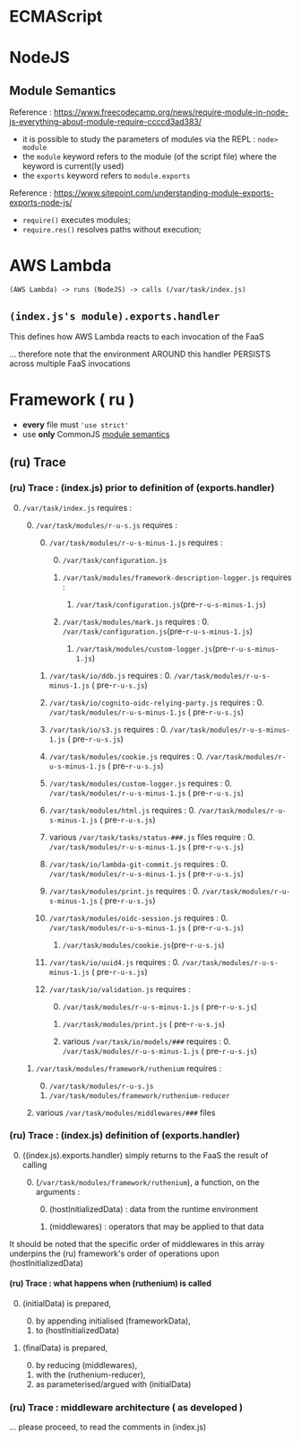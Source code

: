 # ECMAScript

# NodeJS

## Module Semantics

Reference : <https://www.freecodecamp.org/news/require-module-in-node-js-everything-about-module-require-ccccd3ad383/>

- it is possible to study the parameters of modules via the REPL : `node> module`
- the `module` keyword refers to the module (of the script file) where the keyword is current(ly used)
- the `exports` keyword refers to `module.exports`

Reference : <https://www.sitepoint.com/understanding-module-exports-exports-node-js/>

- `require()` executes modules; 
- `require.res()` resolves paths without execution;

# AWS Lambda

```
(AWS Lambda) -> runs (NodeJS) -> calls (/var/task/index.js)
```
## `(index.js's module).exports.handler`

This defines how AWS Lambda reacts to each invocation of the FaaS

... therefore note that the environment AROUND this handler PERSISTS across multiple FaaS invocations
    
# Framework ( ru )

- **every** file must `'use strict'`
- use **only** CommonJS [module semantics](#module-semantics)

## (ru) Trace

### (ru) Trace : (index.js) prior to definition of (exports.handler)

0.  `/var/task/index.js` requires :

    0.  `/var/task/modules/r-u-s.js` requires :
            
        0.  `/var/task/modules/r-u-s-minus-1.js` requires : 
        
            0.  `/var/task/configuration.js`
            
            1.  `/var/task/modules/framework-description-logger.js` requires :
                1.  `/var/task/configuration.js`(pre-`r-u-s-minus-1.js`) 
                
            2.  `/var/task/modules/mark.js` requires :
                0.  `/var/task/configuration.js`(pre-`r-u-s-minus-1.js`) 
                1.  `/var/task/modules/custom-logger.js`(pre-`r-u-s-minus-1.js`)
            
        1.  `/var/task/io/ddb.js` requires :
            0.  `/var/task/modules/r-u-s-minus-1.js` ( pre-`r-u-s.js`) 
            
        2.  `/var/task/io/cognito-oidc-relying-party.js` requires :
            0.  `/var/task/modules/r-u-s-minus-1.js` ( pre-`r-u-s.js`) 
            
        3.  `/var/task/io/s3.js` requires :
            0.  `/var/task/modules/r-u-s-minus-1.js` ( pre-`r-u-s.js`) 
            
        4.  `/var/task/modules/cookie.js` requires :
            0.  `/var/task/modules/r-u-s-minus-1.js` ( pre-`r-u-s.js`) 
            
        5.  `/var/task/modules/custom-logger.js` requires :
            0.  `/var/task/modules/r-u-s-minus-1.js` ( pre-`r-u-s.js`) 
            
        6.  `/var/task/modules/html.js` requires :
            0.  `/var/task/modules/r-u-s-minus-1.js` ( pre-`r-u-s.js`) 
            
        7.  various `/var/task/tasks/status-###.js` files require :
            0.  `/var/task/modules/r-u-s-minus-1.js` ( pre-`r-u-s.js`) 
            
        8.  `/var/task/io/lambda-git-commit.js` requires :
            0.  `/var/task/modules/r-u-s-minus-1.js` ( pre-`r-u-s.js`) 
            
        9.  `/var/task/modules/print.js` requires :
            0.  `/var/task/modules/r-u-s-minus-1.js` ( pre-`r-u-s.js`) 
            
        10. `/var/task/modules/oidc-session.js` requires :
            0.  `/var/task/modules/r-u-s-minus-1.js` ( pre-`r-u-s.js`) 
            1.  `/var/task/modules/cookie.js`(pre-`r-u-s.js`)  
            
        11. `/var/task/io/uuid4.js` requires :
            0.  `/var/task/modules/r-u-s-minus-1.js` ( pre-`r-u-s.js`) 
            
        12. `/var/task/io/validation.js` requires :
        
            0.  `/var/task/modules/r-u-s-minus-1.js` ( pre-`r-u-s.js`) 
            
            1.  `/var/task/modules/print.js` ( pre-`r-u-s.js`)
            
            2.  various `/var/task/io/models/###` requires :
                0.  `/var/task/modules/r-u-s-minus-1.js` ( pre-`r-u-s.js`) 
        
    1.  `/var/task/modules/framework/ruthenium` requires :
    
        0.  `/var/task/modules/r-u-s.js`
        1.  `/var/task/modules/framework/ruthenium-reducer`
    
    2.  various `/var/task/modules/middlewares/###` files
    
### (ru) Trace : (index.js) definition of (exports.handler)

0.  ((index.js).exports.handler) simply returns to the FaaS the result of calling 
    
    0.  (`/var/task/modules/framework/ruthenium`), a function, on the arguments :

        0.  (hostInitializedData) : data from the runtime environment
        
        1.  (middlewares) : operators that may be applied to that data
        
It should be noted that the specific order of middlewares in this array
underpins the (ru) framework's order of operations upon (hostInitializedData)
        
#### (ru) Trace : what happens when (ruthenium) is called

0.  (initialData) is prepared, 

    0.  by appending initialised (frameworkData), 
    1.  to (hostInitializedData)

1.  (finalData) is prepared, 

    0.  by reducing (middlewares),
    1.  with the (ruthenium-reducer),
    3.  as parameterised/argued with (initialData)
    
### (ru) Trace : middleware architecture ( as developed )

... please proceed, to read the comments in (index.js)